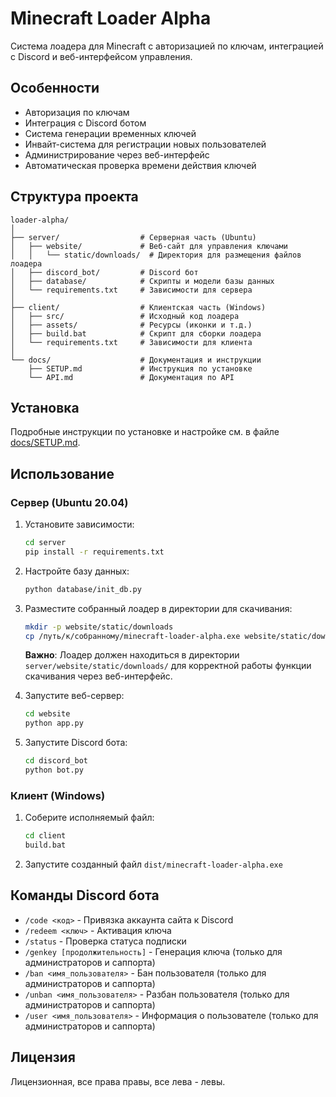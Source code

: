 # Minecraft Loader Alpha

Система лоадера для Minecraft с авторизацией по ключам, интеграцией с Discord и веб-интерфейсом управления.

## Особенности

- Авторизация по ключам
- Интеграция с Discord ботом
- Система генерации временных ключей
- Инвайт-система для регистрации новых пользователей
- Администрирование через веб-интерфейс
- Автоматическая проверка времени действия ключей

## Структура проекта

```
loader-alpha/
│
├── server/                  # Серверная часть (Ubuntu)
│   ├── website/             # Веб-сайт для управления ключами
│   │   └── static/downloads/  # Директория для размещения файлов лоадера
│   ├── discord_bot/         # Discord бот
│   ├── database/            # Скрипты и модели базы данных
│   └── requirements.txt     # Зависимости для сервера
│
├── client/                  # Клиентская часть (Windows)
│   ├── src/                 # Исходный код лоадера
│   ├── assets/              # Ресурсы (иконки и т.д.)
│   ├── build.bat            # Скрипт для сборки лоадера
│   └── requirements.txt     # Зависимости для клиента
│
└── docs/                    # Документация и инструкции
    ├── SETUP.md             # Инструкция по установке
    └── API.md               # Документация по API
```

## Установка

Подробные инструкции по установке и настройке см. в файле [docs/SETUP.md](docs/SETUP.md).

## Использование

### Сервер (Ubuntu 20.04)

1. Установите зависимости:
   ```bash
   cd server
   pip install -r requirements.txt
   ```

2. Настройте базу данных:
   ```bash
   python database/init_db.py
   ```

3. Разместите собранный лоадер в директории для скачивания:
   ```bash
   mkdir -p website/static/downloads
   cp /путь/к/собранному/minecraft-loader-alpha.exe website/static/downloads/
   ```
   
   **Важно**: Лоадер должен находиться в директории `server/website/static/downloads/` 
   для корректной работы функции скачивания через веб-интерфейс.

4. Запустите веб-сервер:
   ```bash
   cd website
   python app.py
   ```

5. Запустите Discord бота:
   ```bash
   cd discord_bot
   python bot.py
   ```

### Клиент (Windows)

1. Соберите исполняемый файл:
   ```bash
   cd client
   build.bat
   ```

2. Запустите созданный файл `dist/minecraft-loader-alpha.exe`

## Команды Discord бота

- `/code <код>` - Привязка аккаунта сайта к Discord
- `/redeem <ключ>` - Активация ключа
- `/status` - Проверка статуса подписки
- `/genkey [продолжительность]` - Генерация ключа (только для администраторов и саппорта)
- `/ban <имя_пользователя>` - Бан пользователя (только для администраторов и саппорта)
- `/unban <имя_пользователя>` - Разбан пользователя (только для администраторов и саппорта)
- `/user <имя_пользователя>` - Информация о пользователе (только для администраторов и саппорта)

## Лицензия

Лицензионная, все права правы, все лева - левы.